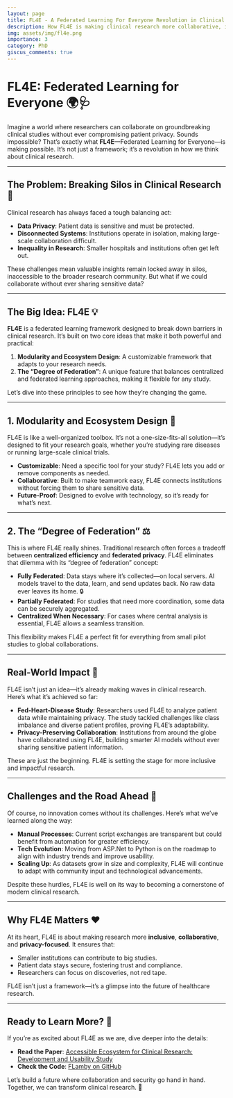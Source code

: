 ```yaml
---
layout: page
title: FL4E - A Federated Learning For Everyone Revolution in Clinical Research
description: How FL4E is making clinical research more collaborative, inclusive, and privacy-focused.
img: assets/img/fl4e.png
importance: 3
category: PhD
giscus_comments: true
---
```


# FL4E: Federated Learning for Everyone 🌍🩺

Imagine a world where researchers can collaborate on groundbreaking clinical studies without ever compromising patient privacy. Sounds impossible? That’s exactly what **FL4E**—Federated Learning for Everyone—is making possible. It’s not just a framework; it’s a revolution in how we think about clinical research.

---

## The Problem: Breaking Silos in Clinical Research 🧩

Clinical research has always faced a tough balancing act:
- **Data Privacy**: Patient data is sensitive and must be protected.
- **Disconnected Systems**: Institutions operate in isolation, making large-scale collaboration difficult.
- **Inequality in Research**: Smaller hospitals and institutions often get left out.

These challenges mean valuable insights remain locked away in silos, inaccessible to the broader research community. But what if we could collaborate without ever sharing sensitive data?

---

## The Big Idea: FL4E 💡

**FL4E** is a federated learning framework designed to break down barriers in clinical research. It’s built on two core ideas that make it both powerful and practical:

1. **Modularity and Ecosystem Design**: A customizable framework that adapts to your research needs.
2. **The “Degree of Federation”**: A unique feature that balances centralized and federated learning approaches, making it flexible for any study.

Let’s dive into these principles to see how they’re changing the game.

---

## 1. Modularity and Ecosystem Design 🧩

FL4E is like a well-organized toolbox. It’s not a one-size-fits-all solution—it’s designed to fit your research goals, whether you’re studying rare diseases or running large-scale clinical trials. 

- **Customizable**: Need a specific tool for your study? FL4E lets you add or remove components as needed.
- **Collaborative**: Built to make teamwork easy, FL4E connects institutions without forcing them to share sensitive data.
- **Future-Proof**: Designed to evolve with technology, so it’s ready for what’s next.

---

## 2. The “Degree of Federation” ⚖️

This is where FL4E really shines. Traditional research often forces a tradeoff between **centralized efficiency** and **federated privacy**. FL4E eliminates that dilemma with its “degree of federation” concept:

- **Fully Federated**: Data stays where it’s collected—on local servers. AI models travel to the data, learn, and send updates back. No raw data ever leaves its home. 🔒
- **Partially Federated**: For studies that need more coordination, some data can be securely aggregated.
- **Centralized When Necessary**: For cases where central analysis is essential, FL4E allows a seamless transition.

This flexibility makes FL4E a perfect fit for everything from small pilot studies to global collaborations.

---

## Real-World Impact 🌟

FL4E isn’t just an idea—it’s already making waves in clinical research. Here’s what it’s achieved so far:

- **Fed-Heart-Disease Study**: Researchers used FL4E to analyze patient data while maintaining privacy. The study tackled challenges like class imbalance and diverse patient profiles, proving FL4E’s adaptability.
- **Privacy-Preserving Collaboration**: Institutions from around the globe have collaborated using FL4E, building smarter AI models without ever sharing sensitive patient information.

These are just the beginning. FL4E is setting the stage for more inclusive and impactful research.

---

## Challenges and the Road Ahead 🚧

Of course, no innovation comes without its challenges. Here’s what we’ve learned along the way:

- **Manual Processes**: Current script exchanges are transparent but could benefit from automation for greater efficiency.
- **Tech Evolution**: Moving from ASP.Net to Python is on the roadmap to align with industry trends and improve usability.
- **Scaling Up**: As datasets grow in size and complexity, FL4E will continue to adapt with community input and technological advancements.

Despite these hurdles, FL4E is well on its way to becoming a cornerstone of modern clinical research.

---

## Why FL4E Matters ❤️

At its heart, FL4E is about making research more **inclusive**, **collaborative**, and **privacy-focused**. It ensures that:
- Smaller institutions can contribute to big studies.
- Patient data stays secure, fostering trust and compliance.
- Researchers can focus on discoveries, not red tape.

FL4E isn’t just a framework—it’s a glimpse into the future of healthcare research.

---

## Ready to Learn More? 📖

If you’re as excited about FL4E as we are, dive deeper into the details:
- **Read the Paper**: [Accessible Ecosystem for Clinical Research: Development and Usability Study](https://doi.org/10.2196/55496)
- **Check the Code**: [FLamby on GitHub](https://github.com/owkin/FLamby)

Let’s build a future where collaboration and security go hand in hand. Together, we can transform clinical research. 🌟